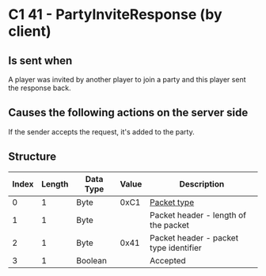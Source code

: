 # C1 41 - PartyInviteResponse (by client)

## Is sent when

A player was invited by another player to join a party and this player sent the response back.

## Causes the following actions on the server side

If the sender accepts the request, it's added to the party.

## Structure

| Index | Length | Data Type | Value | Description |
|-------|--------|-----------|-------|-------------|
| 0 | 1 |   Byte   | 0xC1  | [Packet type](PacketTypes.md) |
| 1 | 1 |    Byte   |      | Packet header - length of the packet |
| 2 | 1 |    Byte   | 0x41  | Packet header - packet type identifier |
| 3 | 1 | Boolean |  | Accepted |